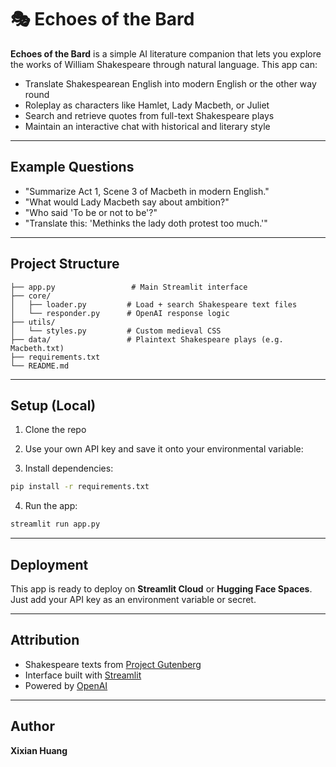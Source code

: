 # 🎭 Echoes of the Bard

**Echoes of the Bard** is a simple AI literature companion that lets you explore the works of William Shakespeare through natural language. This app can:

- Translate Shakespearean English into modern English or the other way round
- Roleplay as characters like Hamlet, Lady Macbeth, or Juliet
- Search and retrieve quotes from full-text Shakespeare plays
- Maintain an interactive chat with historical and literary style

---

## Example Questions

- "Summarize Act 1, Scene 3 of Macbeth in modern English."
- "What would Lady Macbeth say about ambition?"
- "Who said 'To be or not to be'?"
- "Translate this: 'Methinks the lady doth protest too much.'"

---

## Project Structure

```
├── app.py                 # Main Streamlit interface
├── core/
│   ├── loader.py         # Load + search Shakespeare text files
│   └── responder.py      # OpenAI response logic
├── utils/
│   └── styles.py         # Custom medieval CSS
├── data/                 # Plaintext Shakespeare plays (e.g. Macbeth.txt)
├── requirements.txt
└── README.md
```

---

## Setup (Local)

1. Clone the repo
2. Use your own API key and save it onto your environmental variable:

3. Install dependencies:
```bash
pip install -r requirements.txt
```

4. Run the app:
```bash
streamlit run app.py
```

---

## Deployment

This app is ready to deploy on **Streamlit Cloud** or **Hugging Face Spaces**. Just add your API key as an environment variable or secret.

---

## Attribution

- Shakespeare texts from [Project Gutenberg](https://www.gutenberg.org/)
- Interface built with [Streamlit](https://streamlit.io)
- Powered by [OpenAI](https://platform.openai.com)

---

## Author
 **Xixian Huang**
